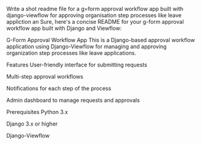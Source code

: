 Write a shot readme file for a g=form approval workflow app built with django-viewflow for approving organisation step processes like leave appliction an
Sure, here's a concise README for your g-form approval workflow app built with Django and Viewflow:

G-Form Approval Workflow App
This is a Django-based approval workflow application using Django-Viewflow for managing and approving organization step processes like leave applications.

Features
User-friendly interface for submitting requests

Multi-step approval workflows

Notifications for each step of the process

Admin dashboard to manage requests and approvals

Prerequisites
Python 3.x

Django 3.x or higher

Django-Viewflow
